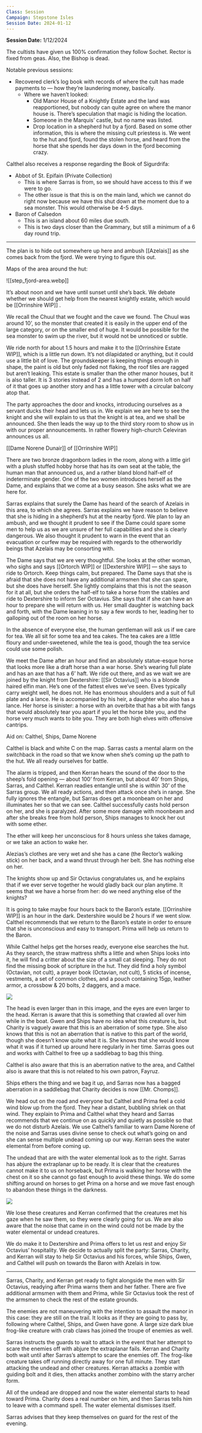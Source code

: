 ```yaml
---
Class: Session
Campaign: Stepstone Isles
Session Date: 2024-01-12
---
```

**Session Date:** 1/12/2024

The cultists have given us 100% confirmation they follow Sochet. Rector is fixed from geas. Also, the Bishop is dead.

Notable previous sessions:

- Recovered clerk’s log book with records of where the cult has made payments to — how they’re laundering money, basically.
    - Where we haven’t looked:
        - Old Manor House of a Knightly Estate and the land was reapportioned, but nobody can quite agree on where the manor house is. There’s speculation that magic is hiding the location.
        - Someone in the Marquis’ castle, but no name was listed.
        - Drop location in a shepherd hut by a fjord. Based on some other information, this is where the missing cult priestess is. We went to the hut and fjord, found the stolen horse, and heard from the horse that she spends her days down in the fjord becoming crazy.

Calthel also receives a response regarding the Book of Sigurdrifa:

- Abbot of St. Epifain (Private Collection)
    - This is where Sarras is from, so we should have access to this if we were to go.
    - The other issue is that this is on the main land, which we cannot do right now because we have this shut down at the moment due to a sea monster. This would otherwise be 4-5 days.
- Baron of Calsedon
    - This is an island about 60 miles due south.
    - This is two days closer than the Grammary, but still a minimum of a 6 day round trip.

---

The plan is to hide out somewhere up here and ambush [[Azelais]] as she comes back from the fjord. We were trying to figure this out.

Maps of the area around the hut:

![[step_fjord-area.webp]]

It’s about noon and we have until sunset until she’s back. We debate whether we should get help from the nearest knightly estate, which would be [[Orrinshire WIP]] .

We recall the Chuul that we fought and the cave we found. The Chuul was around 10’, so the monster that created it is easily in the upper end of the large category, or on the smaller end of huge. It would be possible for the sea monster to swim up the river, but it would not be unnoticed or subtle.

We ride north for about 1.5 hours and make it to the [[Orrinshire Estate WIP]], which is a little run down. It’s not dilapidated or anything, but it could use a little bit of love. The groundskeeper is keeping things enough in shape, the paint is old but only faded not flaking, the roof tiles are ragged but aren’t leaking. This estate is smaller than the other manor houses, but it is also taller. It is 3 stories instead of 2 and has a humped dorm loft on half of it that goes up another story and has a little tower with a circular balcony atop that.

The party approaches the door and knocks, introducing ourselves as a servant ducks their head and lets us in. We explain we are here to see the knight and she will explain to us that the knight is at tea, and we shall be announced. She then leads the way up to the third story room to show us in with our proper announcements. In rather flowery high-church Celeviran announces us all.

[[Dame Norene Dunair]] of [[Orrinshire WIP]]

There are two bronze dragonborn ladies in the room, along with a little girl with a plush stuffed hobby horse that has its own seat at the table, the human man that announced us, and a rather bland blond half-elf of indeterminate gender. One of the two women introduces herself as the Dame, and explains that we come at a busy season. She asks what we are here for.

Sarras explains that surely the Dame has heard of the search of Azelais in this area, to which she agrees. Sarras explains we have reason to believe that she is hiding in a shepherd’s hut at the nearby fjord. We plan to lay an ambush, and we thought it prudent to see if the Dame could spare some men to help us as we are unsure of her full capabilities and she is clearly dangerous. We also thought it prudent to warn in the event that an evacuation or curfew may be required with regards to the otherworldly beings that Azelais may be consorting with.

The Dame says that we are very thoughtful. She looks at the other woman, who sighs and says [[Ortorch WIP]] or [[Dextershire WIP]] — she says to ride to Ortorch. Keep things calm, but prepared. The Dame says that she is afraid that she does not have any additional armsmen that she can spare, but she does have herself. She lightly complains that this is not the season for it at all, but she orders the half-elf to take a horse from the stables and ride to Dextershire to inform Ser Octavius. She says that if she can have an hour to prepare she will return with us. Her small daughter is watching back and forth, with the Dame leaning in to say a few words to her, leading her to galloping out of the room on her horse.

In the absence of everyone else, the human gentleman will ask us if we care for tea. We all sit for some tea and tea cakes. The tea cakes are a little floury and under-sweetened, while the tea is good, though the tea service could use some polish.

We meet the Dame after an hour and find an absolutely statue-esque horse that looks more like a draft horse than a war horse. She’s wearing full plate and has an axe that has a 6’ haft. We ride out there, and as we wait we are joined by the knight from Dextershire: [[Sir Octavius]] who is a blonde haired elfin man. He’s one of the fattest elves we’ve seen. Elves typically carry weight well, he does not. He has enormous shoulders and a suit of full plate and a lance. He is accompanied by his heir, a daughter who also has a lance. Her horse is sinister: a horse with an overbite that has a bit with fangs that would absolutely tear you apart if you let the horse bite you, and the horse very much wants to bite you. They are both high elves with offensive cantrips.

Aid on: Calthel, Ships, Dame Norene

Calthel is black and white C on the map. Sarras casts a mental alarm on the switchback in the road so that we know when she’s coming up the path to the hut. We all ready ourselves for battle.

The alarm is tripped, and then Kerran hears the sound of the door to the sheep’s fold opening — about 100’ from Kerran, but about 40’ from Ships, Sarras, and Calthel. Kerran readies entangle until she is within 30’ of the Sarras group. We all ready actions, and then attack once she’s in range. She fully ignores the entangle, but Sarras does get a moonbeam on her and illuminates her so that we can see. Calthel successfully casts hold person on her, and she is paralyzed. After some more damage with moonbeam and after she breaks free from hold person, Ships manages to knock her out with some ether.

The ether will keep her unconscious for 8 hours unless she takes damage, or we take an action to wake her.

Alezias’s clothes are very wet and she has a cane (the Rector’s walking stick) on her back, and a wand thrust through her belt. She has nothing else on her.

The knights show up and Sir Octavius congratulates us, and he explains that if we ever serve together he would gladly back our plan anytime. It seems that we have a horse from her: do we need anything else of the knights?

It is going to take maybe four hours back to the Baron’s estate. [[Orrinshire WIP]] is an hour in the dark. Dextershire would be 2 hours if we went slow. Calthel recommends that we return to the Baron’s estate in order to ensure that she is unconscious and easy to transport. Prima will help us return to the Baron.

While Calthel helps get the horses ready, everyone else searches the hut. As they search, the straw mattress shifts a little and when Ships looks into it, he will find a critter about the size of a small cat sleeping. They do not find the missing book of scripture in the hut. They did find a holy symbol (Octavian, not cult), a prayer book (Octavian, not cult), 5 sticks of incense, vestments, a set of common clothes, and a pouch containing 15gp, leather armor, a crossbow & 20 bolts, 2 daggers, and a mace.

![](step_little-fish-guy.webp)

The head is even larger than in this image, and the eyes are even larger to the head. Kerran is aware that this is something that crawled all over him while in the boat. Gwen and Ships have no idea what this creature is, but Charity is vaguely aware that this is an aberration of some type. She also knows that this is not an aberration that is native to this part of the world, though she doesn’t know quite what it is. She knows that she would know what it was if it turned up around here regularly in her time. Sarras goes out and works with Calthel to free up a saddlebag to bag this thing.

Calthel is also aware that this is an aberration native to the area, and Calthel also is aware that this is not related to his own patron, Fayruz.

Ships ethers the thing and we bag it up, and Sarras now has a bagged aberration in a saddlebag that Charity decides is now [[Mr. Chomps]].

We head out on the road and everyone but Calthel and Prima feel a cold wind blow up from the fjord. They hear a distant, bubbling shriek on that wind. They explain to Prima and Calthel what they heard and Sarras recommends that we continue on as quickly and quietly as possible so that we do not disturb Azelais. We use Calthel’s familiar to warn Dame Norene of the noise and Sarras uses divine sense to check out what’s going on and she can sense multiple undead coming up our way. Kerran sees the water elemental from before coming up.

The undead that are with the water elemental look as to the right. Sarras has abjure the extraplanar up to be ready. It is clear that the creatures cannot make it to us on horseback, but Prima is walking her horse with the chest on it so she cannot go fast enough to avoid these things. We do some shifting around on horses to get Prima on a horse and we move fast enough to abandon these things in the darkness.

![](step_waterlogged-ghoul.webp)

We lose these creatures and Kerran confirmed that the creatures met his gaze when he saw them, so they were clearly going for us. We are also aware that the noise that came in on the wind could not be made by the water elemental or undead creatures.

We do make it to Dextershire and Prima offers to let us rest and enjoy Sir Octavius’ hospitality. We decide to actually split the party: Sarras, Charity, and Kerran will stay to help Sir Octavius and his forces, while Ships, Gwen, and Calthel will push on towards the Baron with Azelais in tow.

---

Sarras, Charity, and Kerran get ready to fight alongside the men with Sir Octavius, readying after Prima warns them and her father. There are five additional armsmen with them and Prima, while Sir Octavius took the rest of the armsmen to check the rest of the estate grounds.

The enemies are not maneuvering with the intention to assault the manor in this case: they are still on the trail. It looks as if they are going to pass by, following where Calthel, Ships, and Gwen have gone. A large size dark blue frog-like creature with crab claws has joined the troupe of enemies as well.

Sarras instructs the guards to wait to attack in the event that her attempt to scare the enemies off with abjure the extraplanar fails. Kerran and Charity both wait until after Sarras’s attempt to scare the enemies off. The frog-like creature takes off running directly away for one full minute. They start attacking the undead and other creatures. Kerran attacks a zombie with guiding bolt and it dies, then attacks another zombino with the starry archer form.

All of the undead are dropped and now the water elemental starts to head toward Prima. Charity does a real number on him, and then Sarras tells him to leave with a command spell. The water elemental dismisses itself.

Sarras advises that they keep themselves on guard for the rest of the evening.